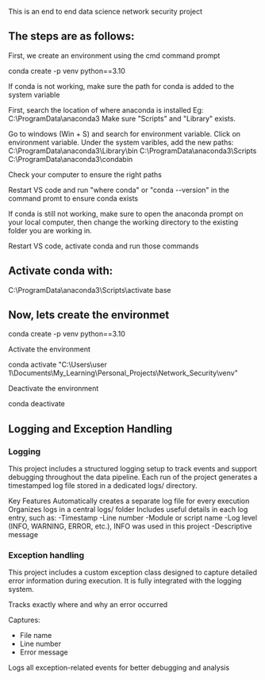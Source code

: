This is an end to end data science network security project

## The steps are as follows:

First, we create an environment using the cmd command prompt

conda create -p venv python==3.10

If conda is not working, make sure the path for conda is added to the system variable

First, search the location of where anaconda is installed Eg: C:\ProgramData\anaconda3
Make sure "Scripts" and "Library" exists.

Go to windows (Win + S) and search for environment variable.
Click on environment variable.
Under the system varibles, add the new paths:
C:\ProgramData\anaconda3\Library\bin
C:\ProgramData\anaconda3\Scripts
C:\ProgramData\anaconda3\condabin

Check your computer to ensure the right paths

Restart VS code and run "where conda" or "conda --version" in the command promt to ensure conda exists

If conda is still not working, make sure to open the anaconda prompt on your local computer, then change the working directory to the existing folder you are working in.

Restart VS code, activate conda and run those commands

## Activate conda with:

C:\ProgramData\anaconda3\Scripts\activate base

## Now, lets create the environmet
conda create -p venv python==3.10

Activate the environment

conda activate "C:\Users\user 1\Documents\My_Learning\Personal_Projects\Network_Security\venv"

Deactivate the environment

conda deactivate


## Logging and Exception Handling

### Logging
This project includes a structured logging setup to track events and support debugging throughout the data pipeline. Each run of the project generates a timestamped log file stored in a dedicated logs/ directory.

Key Features
Automatically creates a separate log file for every execution
Organizes logs in a central logs/ folder
Includes useful details in each log entry, such as:
-Timestamp
-Line number
-Module or script name
-Log level (INFO, WARNING, ERROR, etc.), INFO was used in this project
-Descriptive message

### Exception handling
This project includes a custom exception class designed to capture detailed error information during execution. It is fully integrated with the logging system.

Tracks exactly where and why an error occurred

Captures:
- File name
- Line number
- Error message

Logs all exception-related events for better debugging and analysis

